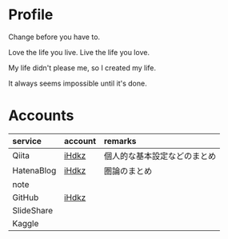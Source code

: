 # Profile
Change before you have to.

Love the life you live. Live the life you love.

My life didn't please me, so I created my life.

It always seems impossible until it's done.

# Accounts

|service|account|remarks|
|:---|:---|:---|
|Qiita|[iHdkz](https://qiita.com/iHdkz)|個人的な基本設定などのまとめ|
|HatenaBlog|[iHdkz](https://ihdkz.hatenablog.com/)|圏論のまとめ|
|note|||
|GitHub|[iHdkz](https://github.com/iHdkz)||
|SlideShare|||
|Kaggle|||


